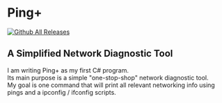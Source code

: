 # Ping+
[![Github All Releases](https://github.com/rbaker26/Ping-plus/total.svg)](https://github.com/rbaker26/Ping-plus)
## A Simplified Network Diagnostic Tool

I am writing Ping+ as my first C# program. <br>
Its main purpose is a simple "one-stop-shop" network diagnostic tool. <br>
My goal is one command that will print all relevant networking info using pings and a ipconfig / ifconfig scripts.

